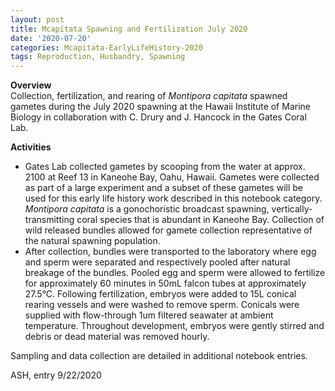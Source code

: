 ```yaml
---
layout: post
title: Mcapitata Spawning and Fertilization July 2020
date: '2020-07-20'
categories: Mcapitata-EarlyLifeHistory-2020
tags: Reproduction, Husbandry, Spawning
---
```


**Overview**  
Collection, fertilization, and rearing of *Montipora capitata* spawned gametes during the July 2020 spawning at the Hawaii Institute of Marine Biology in collaboration with C. Drury and J. Hancock in the Gates Coral Lab.

**Activities**  
* Gates Lab collected gametes by scooping from the water at approx. 2100 at Reef 13 in Kaneohe Bay, Oahu, Hawaii. Gametes were collected as part of a large experiment and a subset of these gametes will be used for this early life history work described in this notebook category. *Montipora capitata* is a gonochoristic broadcast spawning, vertically-transmitting coral species that is abundant in Kaneohe Bay. Collection of wild released bundles allowed for gamete collection representative of the natural spawning population.
* After collection, bundles were transported to the laboratory where egg and sperm were separated and respectively pooled after natural breakage of the bundles. Pooled egg and sperm were allowed to fertilize for approximately 60 minutes in 50mL falcon tubes at approximately 27.5°C. Following fertilization, embryos were added to 15L conical rearing vessels and were washed to remove sperm. Conicals were supplied with flow-through 1um filtered seawater at ambient temperature. Throughout development, embryos were gently stirred and debris or dead material was removed hourly.

Sampling and data collection are detailed in additional notebook entries.  

ASH, entry 9/22/2020 
